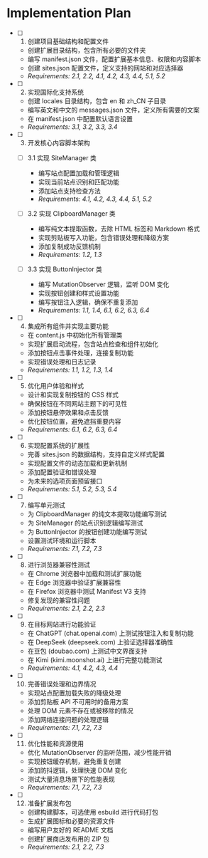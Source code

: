 # Implementation Plan

- [ ] 1. 创建项目基础结构和配置文件
  - 创建扩展目录结构，包含所有必要的文件夹
  - 编写 manifest.json 文件，配置扩展基本信息、权限和内容脚本
  - 创建 sites.json 配置文件，定义支持的网站和对应选择器
  - _Requirements: 2.1, 2.2, 4.1, 4.2, 4.3, 4.4, 5.1, 5.2_

- [ ] 2. 实现国际化支持系统
  - 创建 locales 目录结构，包含 en 和 zh_CN 子目录
  - 编写英文和中文的 messages.json 文件，定义所有需要的文案
  - 在 manifest.json 中配置默认语言设置
  - _Requirements: 3.1, 3.2, 3.3, 3.4_

- [ ] 3. 开发核心内容脚本架构
  - [ ] 3.1 实现 SiteManager 类
    - 编写站点配置加载和管理逻辑
    - 实现当前站点识别和匹配功能
    - 添加站点支持检查方法
    - _Requirements: 4.1, 4.2, 4.3, 4.4, 5.1, 5.2_

  - [ ] 3.2 实现 ClipboardManager 类
    - 编写纯文本提取函数，去除 HTML 标签和 Markdown 格式
    - 实现剪贴板写入功能，包含错误处理和降级方案
    - 添加复制成功反馈机制
    - _Requirements: 1.2, 1.3_

  - [ ] 3.3 实现 ButtonInjector 类
    - 编写 MutationObserver 逻辑，监听 DOM 变化
    - 实现按钮创建和样式设置功能
    - 编写按钮注入逻辑，确保不重复添加
    - _Requirements: 1.1, 1.4, 6.1, 6.2, 6.3, 6.4_

- [ ] 4. 集成所有组件并实现主要功能
  - 在 content.js 中初始化所有管理类
  - 实现扩展启动流程，包含站点检查和组件初始化
  - 添加按钮点击事件处理，连接复制功能
  - 实现错误处理和日志记录
  - _Requirements: 1.1, 1.2, 1.3, 1.4_

- [ ] 5. 优化用户体验和样式
  - 设计和实现复制按钮的 CSS 样式
  - 确保按钮在不同网站主题下的可见性
  - 添加按钮悬停效果和点击反馈
  - 优化按钮位置，避免遮挡重要内容
  - _Requirements: 6.1, 6.2, 6.3, 6.4_

- [ ] 6. 实现配置系统的扩展性
  - 完善 sites.json 的数据结构，支持自定义样式配置
  - 实现配置文件的动态加载和更新机制
  - 添加配置验证和错误处理
  - 为未来的选项页面预留接口
  - _Requirements: 5.1, 5.2, 5.3, 5.4_

- [ ] 7. 编写单元测试
  - 为 ClipboardManager 的纯文本提取功能编写测试
  - 为 SiteManager 的站点识别逻辑编写测试
  - 为 ButtonInjector 的按钮创建功能编写测试
  - 设置测试环境和运行脚本
  - _Requirements: 7.1, 7.2, 7.3_

- [ ] 8. 进行浏览器兼容性测试
  - 在 Chrome 浏览器中加载和测试扩展功能
  - 在 Edge 浏览器中验证扩展兼容性
  - 在 Firefox 浏览器中测试 Manifest V3 支持
  - 修复发现的兼容性问题
  - _Requirements: 2.1, 2.2, 2.3_

- [ ] 9. 在目标网站进行功能验证
  - 在 ChatGPT (chat.openai.com) 上测试按钮注入和复制功能
  - 在 DeepSeek (deepseek.com) 上验证选择器准确性
  - 在豆包 (doubao.com) 上测试中文界面支持
  - 在 Kimi (kimi.moonshot.ai) 上进行完整功能测试
  - _Requirements: 4.1, 4.2, 4.3, 4.4_

- [ ] 10. 完善错误处理和边界情况
  - 实现站点配置加载失败的降级处理
  - 添加剪贴板 API 不可用时的备用方案
  - 处理 DOM 元素不存在或被移除的情况
  - 添加网络连接问题的处理逻辑
  - _Requirements: 7.1, 7.2, 7.3_

- [ ] 11. 优化性能和资源使用
  - 优化 MutationObserver 的监听范围，减少性能开销
  - 实现按钮缓存机制，避免重复创建
  - 添加防抖逻辑，处理快速 DOM 变化
  - 测试大量消息场景下的性能表现
  - _Requirements: 7.1, 7.2, 7.3_

- [ ] 12. 准备扩展发布包
  - 创建构建脚本，可选使用 esbuild 进行代码打包
  - 生成扩展图标和必要的资源文件
  - 编写用户友好的 README 文档
  - 创建扩展商店发布用的 ZIP 包
  - _Requirements: 2.1, 2.2, 7.3_